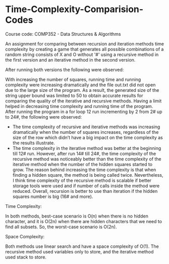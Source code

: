 # Time-Complexity-Comparision-Codes

Course code: COMP352 - Data Structures & Algorithms

An assignment for comparing between recursion and iteration methods time complexity by creating a game that generates all possible combinations of a random string consists of X and O without '#' using a recursive method in the first version and an iterative method in the second version. 


After running both versions the following were observed:

With increasing the number of squares, running time and running complexity were increasing dramatically and the file out.txt did not open due to the large size of the program. As a result, the generated size of the string upper bound was limited to 50 to obtain accurate results for comparing the quality of the iterative and recursive methods. Having a limit helped in decreasing time complexity and running time of the program.
After running the program in a for loop 12 run incrementing by 2 from 2# up to 24#, the following were observed:
- The time complexity of recursive and iterative methods was increasing dramatically when the number of squares increases, regardless of the size of the row which didn’t have a big impact on the time complexity as the results illustrate.
- The time complexity in the iterative method was better at the beginning till 12# run. However, after run 14# till 24#, the time complexity of the recursive method was noticeably better than the time complexity of the iterative method when the number of the hidden squares started to grow.
The reason behind increasing the time complexity is that when finding a hidden square, the method is being called twice. Nevertheless, I think time complexity of the recursive method is scalable if better storage tools were used and if number of calls inside the method were reduced. Overall, recursion is better to use than iteration if the hidden squares number is big (16# and more).

Time Complexity:

In both methods, best-case scenario is O(n) when there is no hidden character, and it is O(2n) when there are hidden characters that we need to find all subsets. So, the worst-case scenario is O(2n).

Space Complexity:

Both methods use linear search and have a space complexity of O(1). The recursive method used variables only to store, and the iterative method used stack to store.
